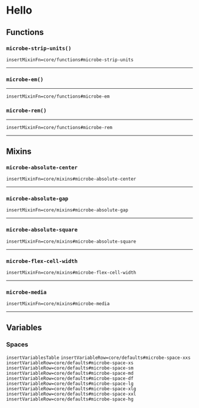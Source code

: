# Hello

## Functions

### `microbe-strip-units()`

`insertMixinFn=core/functions#microbe-strip-units`

---

### `microbe-em()`

---

`insertMixinFn=core/functions#microbe-em`

### `microbe-rem()`

---

`insertMixinFn=core/functions#microbe-rem`

---

## Mixins

### `microbe-absolute-center`

`insertMixinFn=core/mixins#microbe-absolute-center`

---

### `microbe-absolute-gap`

`insertMixinFn=core/mixins#microbe-absolute-gap`

---

### `microbe-absolute-square`

`insertMixinFn=core/mixins#microbe-absolute-square`

---

### `microbe-flex-cell-width`

`insertMixinFn=core/mixins#microbe-flex-cell-width`

---

### `microbe-media`

`insertMixinFn=core/mixins#microbe-media`

---

## Variables

### Spaces

`insertVariablesTable`
`insertVariableRow=core/defaults#microbe-space-xxs`
`insertVariableRow=core/defaults#microbe-space-xs`
`insertVariableRow=core/defaults#microbe-space-sm`
`insertVariableRow=core/defaults#microbe-space-md`
`insertVariableRow=core/defaults#microbe-space-df`
`insertVariableRow=core/defaults#microbe-space-lg`
`insertVariableRow=core/defaults#microbe-space-xlg`
`insertVariableRow=core/defaults#microbe-space-xxl`
`insertVariableRow=core/defaults#microbe-space-hg`
